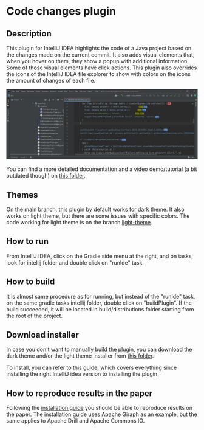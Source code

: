 # Code changes plugin

## Description
This plugin for IntelliJ IDEA highlights the code of a Java project based on the changes made on the current commit. It also adds visual elements that, when you hover on them, they show a popup with additional information. Some of those visual elements have click actions. This plugin also overrides the icons of the IntelliJ IDEA file explorer to show with colors on the icons the amount of changes of each file.

![Screenshot](screenshot.png)

You can find a more detailed documentation and a video demo/tutorial (a bit outdated though) on [this folder](https://github.com/ronaldescobarj/highlight-plugin-poc/tree/main/files).

## Themes

On the main branch, this plugin by default works for dark theme. It also works on light theme, but there are some issues with specific colors. The code working for light theme is on the branch [light-theme](https://github.com/ronaldescobarj/highlight-plugin-poc/tree/light-theme).

## How to run

From IntelliJ IDEA, click on the Gradle side menu at the right, and on tasks, look for intellij folder and double click on "runIde" task.

## How to build

It is almost same procedure as for running, but instead of the "runIde" task, on the same gradle tasks intellij folder, double click on "buildPlugin". If the build succeeded, it will be located in build/distributions folder starting from the root of the project.

## Download installer

In case you don't want to manually build the plugin, you can download the dark theme and/or the light theme installer from [this folder](https://github.com/ronaldescobarj/highlight-plugin-poc/tree/main/installers).

To install, you can refer to [this guide](https://github.com/ronaldescobarj/highlight-plugin-poc/blob/main/INSTALL.md), which covers everything since installing the right IntelliJ idea version to installing the plugin.

## How to reproduce results in the paper

Following the [installation guide](https://github.com/ronaldescobarj/highlight-plugin-poc/blob/main/INSTALL.md) you should be able to reproduce results on the paper. The installation guide uses Apache Giraph as an example, but the same applies to Apache Drill and Apache Commons IO.
